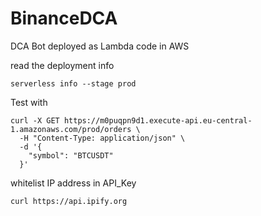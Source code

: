# BinanceDCA

DCA Bot deployed as Lambda code in AWS

read the deployment info

```
serverless info --stage prod
```

Test with

```
curl -X GET https://m0puqpn9d1.execute-api.eu-central-1.amazonaws.com/prod/orders \
  -H "Content-Type: application/json" \
  -d '{
    "symbol": "BTCUSDT"
  }'
```

whitelist IP address in API_Key

```
curl https://api.ipify.org
```